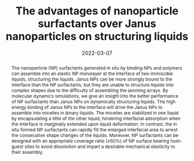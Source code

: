 ---
title: The advantages of nanoparticle surfactants over Janus nanoparticles on structuring liquids
authors:
- You-Liang Zhu
- Dapeng Wang
- Jun-Lei Guan
- Zhao-Yan Sun
- Zhongyuan Lu
date: 2022-03-07
doi: 10.1039/D1NR06713C
publish_types: 期刊文章
publication: Nanoscale
publication_short: Nanoscale
abstract: The nanoparticle (NP) surfactants generated in situ by binding  NPs and polymers can assemble into an elastic NP monolayer at the  interface of two immiscible liquids, structuring the liquids. Janus NPs  can be more strongly bound to the interface than the NP surfactants, but  they are unable to structure liquids into complex shapes due to the  difficulty of assembling the jamming arrays. By molecular dynamics  simulations, we give an insight into the better performance of NP  surfactants than Janus NPs on dynamically structuring liquids. The high  energy binding of Janus NPs to the interface will drive the Janus NPs to  assemble into micelles in binary liquids. The micelles are stabilized  in one liquid by encapsulating a little of the other liquid, hindering  interfacial adsorption when the interface is marginally extended upon  liquid deformation. In contrast, the in situ formed NP surfactants can  rapidly fill the enlarged interfacial area to arrest the consecutive  shape changes of the liquids. Moreover, NP surfactants can be designed  with an appropriate coverage ratio (≤50%) of NP surface bearing  host–guest sites to avoid dissolution and impart a desirable mechanical  elasticity to their assembly.
url_pdf: https://pubs.rsc.org/en/content/articlelanding/2022/nr/d1nr06713c
---